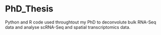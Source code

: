 # PhD_Thesis
Python and R code used throughtout my PhD to deconvolute bulk RNA-Seq data and analyse scRNA-Seq and spatial transcriptomics data.
